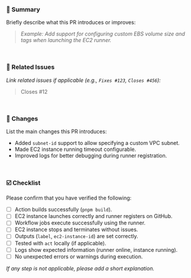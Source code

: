 ### 📌 Summary

Briefly describe what this PR introduces or improves:

> _Example: Add support for configuring custom EBS volume size and tags when launching the EC2 runner._

</br>

### 🔗 Related Issues

_Link related issues if applicable (e.g., `Fixes #123`, `Closes #456`):_

> Closes #12

</br>

### 📝 Changes

List the main changes this PR introduces:

- Added `subnet-id` support to allow specifying a custom VPC subnet.
- Made EC2 instance running timeout configurable.
- Improved logs for better debugging during runner registration.

</br>

### ☑️ Checklist

Please confirm that you have verified the following:

- [ ] Action builds successfully (`pnpm build`).
- [ ] EC2 instance launches correctly and runner registers on GitHub.
- [ ] Workflow jobs execute successfully using the runner.
- [ ] EC2 instance stops and terminates without issues.
- [ ] Outputs (`label`, `ec2-instance-id`) are set correctly.
- [ ] Tested with `act` locally (if applicable).
- [ ] Logs show expected information (runner online, instance running).
- [ ] No unexpected errors or warnings during execution.

_If any step is not applicable, please add a short explanation._
